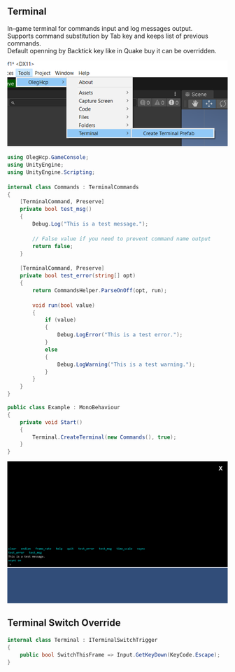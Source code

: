 ## Terminal

In-game terminal for commands input and log messages output.  
Supports command substitution by Tab key and keeps list of previous commands.  
Default openning by Backtick key like in Quake buy it can be overridden.

![](https://raw.githubusercontent.com/oleghcp/UnityTools/master/_images/Terminal1.png)

```csharp
using OlegHcp.GameConsole;
using UnityEngine;
using UnityEngine.Scripting;

internal class Commands : TerminalCommands
{
    [TerminalCommand, Preserve]
    private bool test_msg()
    {
        Debug.Log("This is a test message.");

        // False value if you need to prevent command name output
        return false;
    }

    [TerminalCommand, Preserve]
    private bool test_error(string[] opt)
    {
        return CommandsHelper.ParseOnOff(opt, run);

        void run(bool value)
        {
            if (value)
            {
                Debug.LogError("This is a test error.");
            }
            else
            {
                Debug.LogWarning("This is a test warning.");
            }
        }
    }
}
```

```csharp
public class Example : MonoBehaviour
{
    private void Start()
    {
        Terminal.CreateTerminal(new Commands(), true);
    }
}
```

![](https://raw.githubusercontent.com/oleghcp/UnityTools/master/_images/Terminal2.png)

## Terminal Switch Override

```csharp
internal class Terminal : ITerminalSwitchTrigger
{
    public bool SwitchThisFrame => Input.GetKeyDown(KeyCode.Escape);
}
```